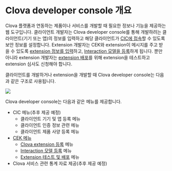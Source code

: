# Clova developer console 개요

Clova 플랫폼과 연동하는 제품이나 서비스를 개발할 때 필요한 정보나 기능을 제공하는 웹 도구입니다. 클라이언트 개발자는 Clova developer console를 통해 개발하려는 클라이언트(기기 또는 앱)의 정보를 입력하고 해당 클라이언트가 [CIC에 접속](/CIC/CIC_Overview.md)할 수 있도록 보안 정보를 설정합니다. Extension 개발자는 CEK와 extension이 메시지를 주고 받을 수 있도록 [extension 정보를 입력](/DevConsole/Guides/CEK/Register_Extension.md)하고, [Interaction 모델을 등록](/DevConsole/Guides/CEK/Define_Interaction_Model.md)하게 됩니다. 뿐만 아니라 extension 개발자는 [extension 배포](/DevConsole/Guides/CEK/Deploy_Extension.md)를 위해 extension을 테스트하고 extension 심사도 신청해야 합니다.

클라이언트를 개발하거나 extension을 개발할 때 Clova developer console는 다음과 같은 구조로 사용됩니다.

![](/DevConsole/Resources/Images/DevConsole-Concept_Diagram.png)

Clova developer console는 다음과 같은 메뉴를 제공합니다.

* CIC 메뉴(추후 제공 예정)
  * 클라이언트 기기 및 앱 등록 메뉴
  * 클라이언트 인증 정보 관련 메뉴
  * 클라이언트 제품 사양 등록 메뉴
* [CEK 메뉴](/DevConsole/Guides/CEK/Using_CEK_Menu.md)
  * [Clova extension 등록](/DevConsole/Guides/CEK/Register_Extension.md) 메뉴
  * [Interaction 모델 등록](/DevConsole/Guides/CEK/Define_Interaction_Model.md) 메뉴
  * [Extension 테스트 및 배포](/DevConsole/Guides/CEK/Deploy_Extension.md) 메뉴
* Clova 서비스 관련 통계 자료 제공(추후 제공 예정)
